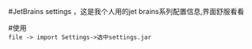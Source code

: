 #JetBrains settings ，这是我个人用的jet brains系列配置信息,界面舒服看看

#使用  
`file -> import Settings->选中settings.jar`
